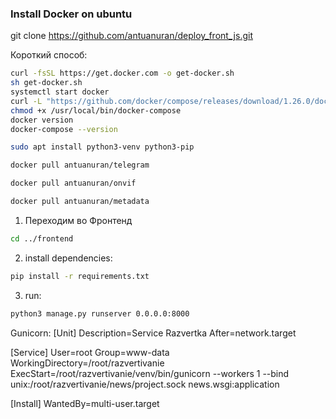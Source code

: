 ### Install Docker on ubuntu

git clone https://github.com/antuanuran/deploy_front_js.git

Короткий способ:
```bash
curl -fsSL https://get.docker.com -o get-docker.sh
sh get-docker.sh
systemctl start docker
curl -L "https://github.com/docker/compose/releases/download/1.26.0/docker-compose-$(uname -s)-$(uname -m)" -o /usr/local/bin/docker-compose
chmod +x /usr/local/bin/docker-compose
docker version
docker-compose --version
```

```bash
sudo apt install python3-venv python3-pip 
```

```bash
docker pull antuanuran/telegram 
```

```bash
docker pull antuanuran/onvif 
```

```bash
docker pull antuanuran/metadata 
```

1. Переходим во Фронтенд
```bash
cd ../frontend
```

2. install dependencies:
```bash
pip install -r requirements.txt
```

3. run:
```bash
python3 manage.py runserver 0.0.0.0:8000
```

Gunicorn:
[Unit]
Description=Service Razvertka
After=network.target

[Service]
User=root
Group=www-data
WorkingDirectory=/root/razvertivanie
ExecStart=/root/razvertivanie/venv/bin/gunicorn --workers 1 --bind unix:/root/razvertivanie/news/project.sock news.wsgi:application

[Install]
WantedBy=multi-user.target
